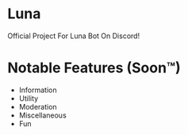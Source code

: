 # Luna
Official Project For Luna Bot On Discord!

# Notable Features (Soon™)
 - Information
 - Utility
 - Moderation
 - Miscellaneous
 - Fun
 
 # 

